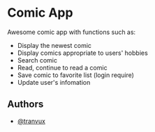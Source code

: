 
# Comic App
Awesome comic app with functions such as:
- Display the newest comic
- Display comics appropriate to users' hobbies
- Search comic
- Read, continue to read a comic
- Save comic to favorite list (login require)
- Update user's infomation

## Authors

- [@tranvux](https://github.com/TranVux)
